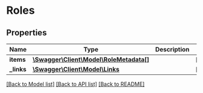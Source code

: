 # Roles

## Properties
Name | Type | Description | Notes
------------ | ------------- | ------------- | -------------
**items** | [**\Swagger\Client\Model\RoleMetadata[]**](RoleMetadata.md) |  | [optional] 
**_links** | [**\Swagger\Client\Model\Links**](Links.md) |  | [optional] 

[[Back to Model list]](../README.md#documentation-for-models) [[Back to API list]](../README.md#documentation-for-api-endpoints) [[Back to README]](../README.md)


